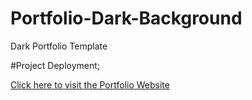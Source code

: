 # Portfolio-Dark-Background
Dark Portfolio Template

#Project Deployment;

[Click here to visit the Portfolio Website](https://portfolio-dark-background.vercel.app/)


